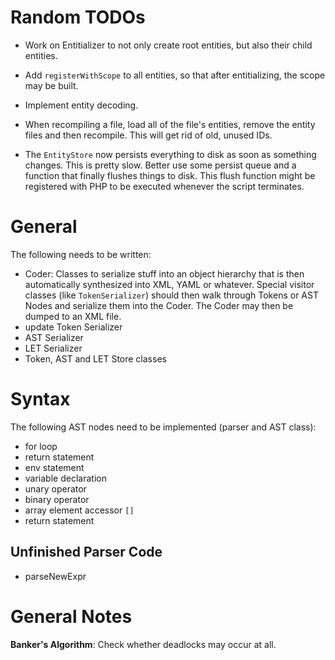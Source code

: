 Random TODOs
============

- Work on Entitializer to not only create root entities, but also their child entities.

- Add `registerWithScope` to all entities, so that after entitializing, the scope may be built.

- Implement entity decoding.

- When recompiling a file, load all of the file's entities, remove the entity files and then recompile. This will get rid of old, unused IDs.

- The `EntityStore` now persists everything to disk as soon as something changes. This is pretty slow. Better use some persist queue and a function that finally flushes things to disk. This flush function might be registered with PHP to be executed whenever the script terminates.


General
=======
The following needs to be written:

- Coder: Classes to serialize stuff into an object hierarchy that is then automatically synthesized into XML, YAML or whatever. Special visitor classes (like `TokenSerializer`) should then walk through Tokens or AST Nodes and serialize them into the Coder. The Coder may then be dumped to an XML file.
- update Token Serializer
- AST Serializer
- LET Serializer
- Token, AST and LET Store classes


Syntax
======
The following AST nodes need to be implemented (parser and AST class):

- for loop
- return statement
- env statement
- variable declaration
- unary operator
- binary operator
- array element accessor `[]`
- return statement


Unfinished Parser Code
----------------------

- parseNewExpr


General Notes
=============

**Banker's Algorithm**: Check whether deadlocks may occur at all.